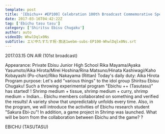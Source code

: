 ```yaml
---
template: post
title: '[Ebichu++ #EP100] Celebration 100th Broadcast Commemorative Special Part 2'
date: 2017-03-16T04:42:22Z
tag: ['Ebichu tasu tasu']
category: ['Shiritsu Ebisu Chugaku']
author: auto 
videoID: WhwlDqlx0Ns
subTitle: エビ中たすたす祝-放送1webm-subs-EP100-WhwlDqlx0Ns.srt
---
```

2017.03.15 ON AIR (101st broadcast)

Appearance: Private Ebisu Junior High School
Rika Mayama/Ayaka Yasumoto/Aika Hirota/Mirei Hoshina/Rina Matsuno/Hinata Kashiwagi/Kaho Kobayashi (Po-chan)/Riko Nakayama (Rittan)
Today's daily duty: Aika Hirota
Program purpose: Let's add "various things" to the idol group Shiritsu Ebisu Chugaku! Such a throwing experimental program "Ebichu ++ (Tasutasu)" has started! !
Shrimp medium + tissue, shrimp medium + curry, shrimp medium + Indian... Ebichu members collaborated on something and verified the results!
A variety show that unpredictably unfolds every time.
Also, in the program, we will introduce the activities of Ebichu research student "Sakura Ebi-zu"!
In addition, a game project in Shrimp was launched. What will be born from the collaboration between Ebichu and the game? ?

EBICHU (TASUTASU)
